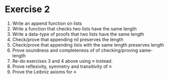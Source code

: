 # Exercise 2

1. Write an append function on lists
2. Write a function that checks two lists have the same length
3. Write a data-type of proofs that two lists have the same length
4. Check/prove that appending nil preserves the length
5. Check/prove that appending lists with the same length preserves length
6. Prove soundness and completeness of of checking/proving same-length
7. Re-do exercises 3 and 4 above using ≡ instead.
8. Prove reflexivity, symmetry and transitivity of ≡
9. Prove the Leibniz axioms for ≡

